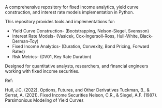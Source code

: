 A comprehensive repository for fixed income analytics, yield curve construction, and interest rate models implementation in Python.

This repository provides tools and implementations for:
- Yield Curve Construction- (Bootstrapping, Nelson-Siegel, Svensson)
- Interest Rate Models- (Vasicek, Cox-Ingersoll-Ross, Hull-White, Black-Derman-Toy)
- Fixed Income Analytics- (Duration, Convexity, Bond Pricing, Forward Rates)
- Risk Metrics- (DV01, Key Rate Duration)

Designed for quantitative analysts, researchers, and financial engineers working with fixed income securities.

Ref:

Hull, J.C. (2022). Options, Futures, and Other Derivatives
Tuckman, B., & Serrat, A. (2021). Fixed Income Securities
Nelson, C.R., & Siegel, A.F. (1987). Parsimonious Modeling of Yield Curves
